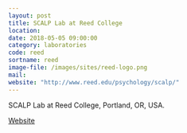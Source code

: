 ```yaml
---
layout: post
title: SCALP Lab at Reed College
location:
date: 2018-05-05 09:00:00
category: laboratories
code: reed
sortname: reed
image-file: /images/sites/reed-logo.png
mail:
website: "http://www.reed.edu/psychology/scalp/"
---
```

SCALP Lab at Reed College, Portland, OR, USA.

[Website](http://www.reed.edu/psychology/scalp/)
